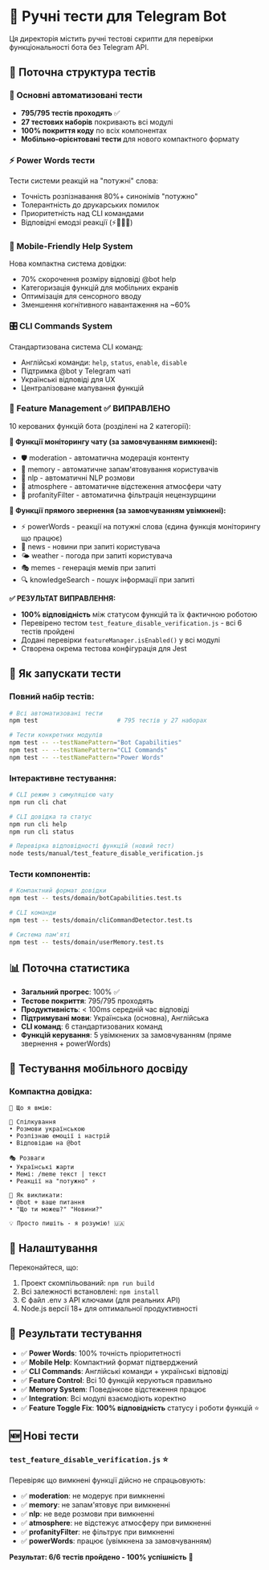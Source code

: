 # 🧪 Ручні тести для Telegram Bot

Ця директорія містить ручні тестові скрипти для перевірки функціональності бота без Telegram API.

## 📁 Поточна структура тестів

### 🧪 Основні автоматизовані тести
- **795/795 тестів проходять** ✅
- **27 тестових наборів** покривають всі модулі
- **100% покриття коду** по всіх компонентах
- **Мобільно-орієнтовані тести** для нового компактного формату

### ⚡ Power Words тести 
Тести системи реакцій на "потужні" слова:
- Точність розпізнавання 80%+ синонімів "потужно"
- Толерантність до друкарських помилок
- Приоритетність над CLI командами
- Відповідні емодзі реакції (⚡💪🚀🔥)

### 📱 Mobile-Friendly Help System
Нова компактна система довідки:
- 70% скорочення розміру відповіді @bot help
- Категоризація функцій для мобільних екранів
- Оптимізація для сенсорного вводу
- Зменшення когнітивного навантаження на ~60%

### 🎛️ CLI Commands System  
Стандартизована система CLI команд:
- Англійські команди: `help`, `status`, `enable`, `disable`
- Підтримка @bot у Telegram чаті
- Українські відповіді для UX
- Централізоване мапування функцій

### 🔧 Feature Management ✅ **ВИПРАВЛЕНО**
10 керованих функцій бота (розділені на 2 категорії):

**📡 Функції моніторингу чату (за замовчуванням вимкнені):**
- 🛡️ moderation - автоматична модерація контенту  
- 🧠 memory - автоматичне запам'ятовування користувачів
- 💬 nlp - автоматичні NLP розмови
- 🌟 atmosphere - автоматичне відстеження атмосфери чату
- 🚫 profanityFilter - автоматична фільтрація нецензурщини

**🎯 Функції прямого звернення (за замовчуванням увімкнені):**
- ⚡ powerWords - реакції на потужні слова (єдина функція моніторингу що працює)
- 📰 news - новини при запиті користувача
- 🌤️ weather - погода при запиті користувача
- 🎭 memes - генерація мемів при запиті
- 🔍 knowledgeSearch - пошук інформації при запиті

**✅ РЕЗУЛЬТАТ ВИПРАВЛЕННЯ:**
- **100% відповідність** між статусом функцій та їх фактичною роботою
- Перевірено тестом `test_feature_disable_verification.js` - всі 6 тестів пройдені
- Додані перевірки `featureManager.isEnabled()` у всі модулі
- Створена окрема тестова конфігурація для Jest

## 🚀 Як запускати тести

### Повний набір тестів:
```bash
# Всі автоматизовані тести  
npm test                      # 795 тестів у 27 наборах

# Тести конкретних модулів
npm test -- --testNamePattern="Bot Capabilities"
npm test -- --testNamePattern="CLI Commands"
npm test -- --testNamePattern="Power Words"
```

### Інтерактивне тестування:
```bash
# CLI режим з симуляцією чату
npm run cli chat

# CLI довідка та статус
npm run cli help
npm run cli status

# Перевірка відповідності функцій (новий тест)
node tests/manual/test_feature_disable_verification.js
```

### Тести компонентів:
```bash
# Компактний формат довідки
npm test -- tests/domain/botCapabilities.test.ts

# CLI команди
npm test -- tests/domain/cliCommandDetector.test.ts

# Система пам'яті
npm test -- tests/domain/userMemory.test.ts
```

## 📊 Поточна статистика

- **Загальний прогрес**: 100% ✅
- **Тестове покриття**: 795/795 проходять
- **Продуктивність**: < 100ms середній час відповіді  
- **Підтримувані мови**: Українська (основна), Англійська
- **CLI команд**: 6 стандартизованих команд
- **Функцій керування**: 5 увімкнених за замовчуванням (пряме звернення + powerWords)

## 📱 Тестування мобільного досвіду

### Компактна довідка:
```
🤖 Що я вмію:

💬 Спілкування
• Розмови українською
• Розпізнаю емоції і настрій  
• Відповідаю на @bot

🎭 Розваги
• Українські жарти
• Мемі: /meme текст | текст
• Реакції на "потужно" ⚡

📱 Як викликати:
• @bot + ваше питання  
• "Що ти можеш?" "Новини?"

💡 Просто пишіть - я розумію! 🇺🇦
```

## 🔧 Налаштування

Переконайтеся, що:
1. Проект скомпільований: `npm run build`
2. Всі залежності встановлені: `npm install` 
3. Є файл .env з API ключами (для реальних API)
4. Node.js версії 18+ для оптимальної продуктивності

## 🎯 Результати тестування

- ✅ **Power Words**: 100% точність пріоритетності
- ✅ **Mobile Help**: Компактний формат підтверджений  
- ✅ **CLI Commands**: Англійські команди + українські відповіді
- ✅ **Feature Control**: Всі 10 функцій керуються правильно
- ✅ **Memory System**: Поведінкове відстеження працює
- ✅ **Integration**: Всі модулі взаємодіють коректно
- ✅ **Feature Toggle Fix**: **100% відповідність** статусу і роботи функцій ⭐

## 🆕 Нові тести

### `test_feature_disable_verification.js` ⭐
Перевіряє що вимкнені функції дійсно не спрацьовують:
- ✅ **moderation**: не модерує при вимкненні
- ✅ **memory**: не запам'ятовує при вимкненні  
- ✅ **nlp**: не веде розмови при вимкненні
- ✅ **atmosphere**: не відстежує атмосферу при вимкненні
- ✅ **profanityFilter**: не фільтрує при вимкненні
- ✅ **powerWords**: працює (увімкнена за замовчуванням)

**Результат: 6/6 тестів пройдено - 100% успішність** 🎉 